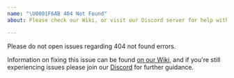 ```yaml
---
name: "\U0001F6AB 404 Not Found"
about: Please check our Wiki, or visit our Discord server for help with this issue

---
```


Please do not open issues regarding 404 not found errors.

Information on fixing this issue can be found [on our Wiki](https://github.com/NamelessMC/Nameless/wiki/FAQs#im-getting-a-404-not-found-error-whilst-trying-to-install-namelessmc-on-apache), and if you're still experiencing issues please join our [Discord](https://discord.gg/nameless) for further guidance.
